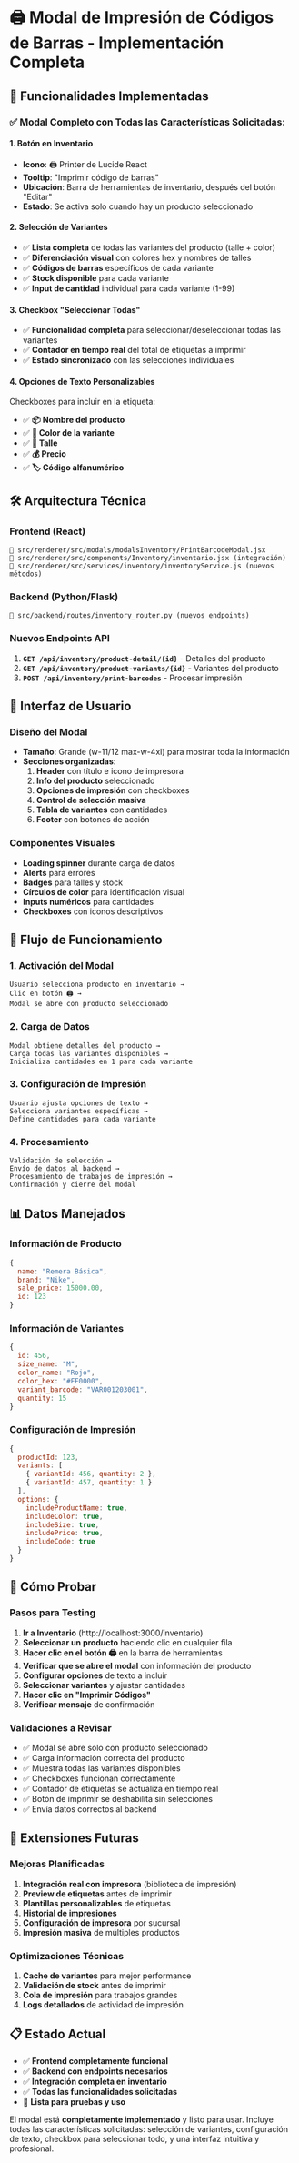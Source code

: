 # 🖨️ Modal de Impresión de Códigos de Barras - Implementación Completa

## 🎯 **Funcionalidades Implementadas**

### ✅ **Modal Completo con Todas las Características Solicitadas:**

#### 1. **Botón en Inventario**

- **Icono**: 🖨️ Printer de Lucide React
- **Tooltip**: "Imprimir código de barras"
- **Ubicación**: Barra de herramientas de inventario, después del botón "Editar"
- **Estado**: Se activa solo cuando hay un producto seleccionado

#### 2. **Selección de Variantes**

- ✅ **Lista completa** de todas las variantes del producto (talle + color)
- ✅ **Diferenciación visual** con colores hex y nombres de talles
- ✅ **Códigos de barras** específicos de cada variante
- ✅ **Stock disponible** para cada variante
- ✅ **Input de cantidad** individual para cada variante (1-99)

#### 3. **Checkbox "Seleccionar Todas"**

- ✅ **Funcionalidad completa** para seleccionar/deseleccionar todas las variantes
- ✅ **Contador en tiempo real** del total de etiquetas a imprimir
- ✅ **Estado sincronizado** con las selecciones individuales

#### 4. **Opciones de Texto Personalizables**

Checkboxes para incluir en la etiqueta:

- ✅ **📦 Nombre del producto**
- ✅ **🎨 Color de la variante**
- ✅ **📏 Talle**
- ✅ **💰 Precio**
- ✅ **🏷️ Código alfanumérico**

## 🛠️ **Arquitectura Técnica**

### **Frontend (React)**

```
📁 src/renderer/src/modals/modalsInventory/PrintBarcodeModal.jsx
📁 src/renderer/src/components/Inventory/inventario.jsx (integración)
📁 src/renderer/src/services/inventory/inventoryService.js (nuevos métodos)
```

### **Backend (Python/Flask)**

```
📁 src/backend/routes/inventory_router.py (nuevos endpoints)
```

### **Nuevos Endpoints API**

1. **`GET /api/inventory/product-detail/{id}`** - Detalles del producto
2. **`GET /api/inventory/product-variants/{id}`** - Variantes del producto
3. **`POST /api/inventory/print-barcodes`** - Procesar impresión

## 🎨 **Interfaz de Usuario**

### **Diseño del Modal**

- **Tamaño**: Grande (w-11/12 max-w-4xl) para mostrar toda la información
- **Secciones organizadas**:
  1. **Header** con título e icono de impresora
  2. **Info del producto** seleccionado
  3. **Opciones de impresión** con checkboxes
  4. **Control de selección masiva**
  5. **Tabla de variantes** con cantidades
  6. **Footer** con botones de acción

### **Componentes Visuales**

- **Loading spinner** durante carga de datos
- **Alerts** para errores
- **Badges** para talles y stock
- **Círculos de color** para identificación visual
- **Inputs numéricos** para cantidades
- **Checkboxes** con iconos descriptivos

## 🔄 **Flujo de Funcionamiento**

### **1. Activación del Modal**

```
Usuario selecciona producto en inventario →
Clic en botón 🖨️ →
Modal se abre con producto seleccionado
```

### **2. Carga de Datos**

```
Modal obtiene detalles del producto →
Carga todas las variantes disponibles →
Inicializa cantidades en 1 para cada variante
```

### **3. Configuración de Impresión**

```
Usuario ajusta opciones de texto →
Selecciona variantes específicas →
Define cantidades para cada variante
```

### **4. Procesamiento**

```
Validación de selección →
Envío de datos al backend →
Procesamiento de trabajos de impresión →
Confirmación y cierre del modal
```

## 📊 **Datos Manejados**

### **Información de Producto**

```javascript
{
  name: "Remera Básica",
  brand: "Nike",
  sale_price: 15000.00,
  id: 123
}
```

### **Información de Variantes**

```javascript
{
  id: 456,
  size_name: "M",
  color_name: "Rojo",
  color_hex: "#FF0000",
  variant_barcode: "VAR001203001",
  quantity: 15
}
```

### **Configuración de Impresión**

```javascript
{
  productId: 123,
  variants: [
    { variantId: 456, quantity: 2 },
    { variantId: 457, quantity: 1 }
  ],
  options: {
    includeProductName: true,
    includeColor: true,
    includeSize: true,
    includePrice: true,
    includeCode: true
  }
}
```

## 🧪 **Cómo Probar**

### **Pasos para Testing**

1. **Ir a Inventario** (http://localhost:3000/inventario)
2. **Seleccionar un producto** haciendo clic en cualquier fila
3. **Hacer clic en el botón 🖨️** en la barra de herramientas
4. **Verificar que se abre el modal** con información del producto
5. **Configurar opciones** de texto a incluir
6. **Seleccionar variantes** y ajustar cantidades
7. **Hacer clic en "Imprimir Códigos"**
8. **Verificar mensaje** de confirmación

### **Validaciones a Revisar**

- ✅ Modal se abre solo con producto seleccionado
- ✅ Carga información correcta del producto
- ✅ Muestra todas las variantes disponibles
- ✅ Checkboxes funcionan correctamente
- ✅ Contador de etiquetas se actualiza en tiempo real
- ✅ Botón de imprimir se deshabilita sin selecciones
- ✅ Envía datos correctos al backend

## 🔮 **Extensiones Futuras**

### **Mejoras Planificadas**

1. **Integración real con impresora** (biblioteca de impresión)
2. **Preview de etiquetas** antes de imprimir
3. **Plantillas personalizables** de etiquetas
4. **Historial de impresiones**
5. **Configuración de impresora** por sucursal
6. **Impresión masiva** de múltiples productos

### **Optimizaciones Técnicas**

1. **Cache de variantes** para mejor performance
2. **Validación de stock** antes de imprimir
3. **Cola de impresión** para trabajos grandes
4. **Logs detallados** de actividad de impresión

## 📋 **Estado Actual**

- ✅ **Frontend completamente funcional**
- ✅ **Backend con endpoints necesarios**
- ✅ **Integración completa en inventario**
- ✅ **Todas las funcionalidades solicitadas**
- 🔄 **Lista para pruebas y uso**

El modal está **completamente implementado** y listo para usar. Incluye todas las características solicitadas: selección de variantes, configuración de texto, checkbox para seleccionar todo, y una interfaz intuitiva y profesional.
